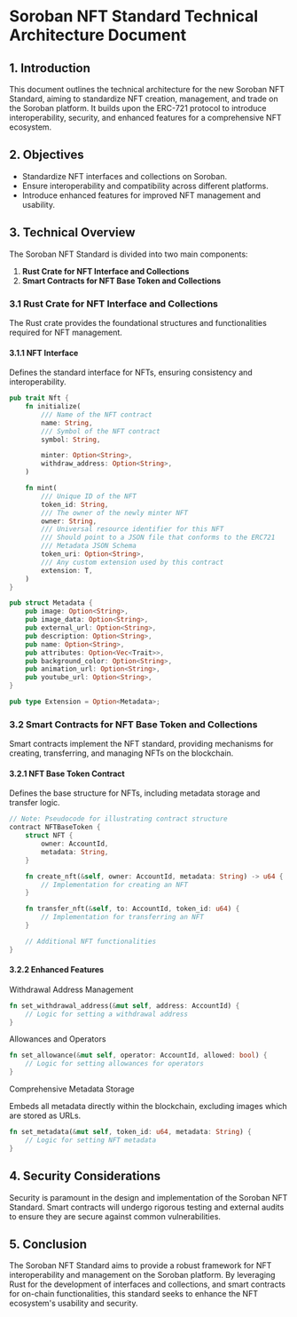 # Soroban NFT Standard Technical Architecture Document

## 1. Introduction

This document outlines the technical architecture for the new Soroban NFT Standard, aiming to standardize NFT creation, management, and trade on the Soroban platform. It builds upon the ERC-721 protocol to introduce interoperability, security, and enhanced features for a comprehensive NFT ecosystem.

## 2. Objectives

- Standardize NFT interfaces and collections on Soroban.
- Ensure interoperability and compatibility across different platforms.
- Introduce enhanced features for improved NFT management and usability.

## 3. Technical Overview

The Soroban NFT Standard is divided into two main components:

1. **Rust Crate for NFT Interface and Collections**
2. **Smart Contracts for NFT Base Token and Collections**

### 3.1 Rust Crate for NFT Interface and Collections

The Rust crate provides the foundational structures and functionalities required for NFT management.

#### 3.1.1 NFT Interface

Defines the standard interface for NFTs, ensuring consistency and interoperability.

```rust
pub trait Nft {
    fn initialize(
        /// Name of the NFT contract
        name: String,
        /// Symbol of the NFT contract
        symbol: String,

        minter: Option<String>,
        withdraw_address: Option<String>,
    )

    fn mint(
        /// Unique ID of the NFT
        token_id: String,
        /// The owner of the newly minter NFT
        owner: String,
        /// Universal resource identifier for this NFT
        /// Should point to a JSON file that conforms to the ERC721
        /// Metadata JSON Schema
        token_uri: Option<String>,
        /// Any custom extension used by this contract
        extension: T,
    )
}

pub struct Metadata {
    pub image: Option<String>,
    pub image_data: Option<String>,
    pub external_url: Option<String>,
    pub description: Option<String>,
    pub name: Option<String>,
    pub attributes: Option<Vec<Trait>>,
    pub background_color: Option<String>,
    pub animation_url: Option<String>,
    pub youtube_url: Option<String>,
}

pub type Extension = Option<Metadata>;
```

### 3.2 Smart Contracts for NFT Base Token and Collections

Smart contracts implement the NFT standard, providing mechanisms for creating, transferring, and managing NFTs on the blockchain.

#### 3.2.1 NFT Base Token Contract

Defines the base structure for NFTs, including metadata storage and transfer logic.

```rust
// Note: Pseudocode for illustrating contract structure
contract NFTBaseToken {
    struct NFT {
        owner: AccountId,
        metadata: String,
    }

    fn create_nft(&self, owner: AccountId, metadata: String) -> u64 {
        // Implementation for creating an NFT
    }

    fn transfer_nft(&self, to: AccountId, token_id: u64) {
        // Implementation for transferring an NFT
    }

    // Additional NFT functionalities
}
```

#### 3.2.2 Enhanced Features
Withdrawal Address Management

```rust
fn set_withdrawal_address(&mut self, address: AccountId) {
    // Logic for setting a withdrawal address
}
```

Allowances and Operators

```rust
fn set_allowance(&mut self, operator: AccountId, allowed: bool) {
    // Logic for setting allowances for operators
}
```

Comprehensive Metadata Storage

Embeds all metadata directly within the blockchain, excluding images which are stored as URLs.

```rust
fn set_metadata(&mut self, token_id: u64, metadata: String) {
    // Logic for setting NFT metadata
}
```

## 4. Security Considerations

Security is paramount in the design and implementation of the Soroban NFT Standard. Smart contracts will undergo rigorous testing and external audits to ensure they are secure against common vulnerabilities.

## 5. Conclusion

The Soroban NFT Standard aims to provide a robust framework for NFT interoperability and management on the Soroban platform. By leveraging Rust for the development of interfaces and collections, and smart contracts for on-chain functionalities, this standard seeks to enhance the NFT ecosystem's usability and security.
